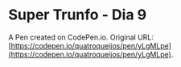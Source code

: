 # Super Trunfo - Dia 9

A Pen created on CodePen.io. Original URL: [https://codepen.io/quatroqueijos/pen/yLgMLpe](https://codepen.io/quatroqueijos/pen/yLgMLpe).



